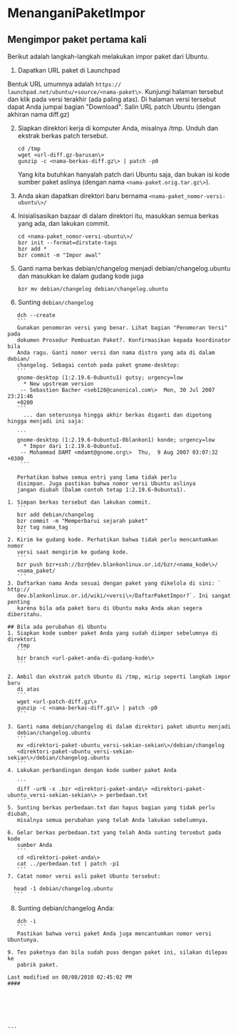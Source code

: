 # MenanganiPaketImpor
## Mengimpor paket pertama kali
Berikut adalah langkah-langkah melakukan impor paket dari Ubuntu.
   1. Dapatkan URL paket di Launchpad 
   
   Bentuk URL umumnya adalah `​https://
      launchpad.net/ubuntu/+source/<nama-paket\>`. Kunjungi halaman tersebut dan
      klik pada versi terakhir (ada paling atas). Di halaman versi tersebut
      dapat Anda jumpai bagian "Download". Salin URL patch Ubuntu (dengan
      akhiran nama diff.gz)
      
   2. Siapkan direktori kerja di komputer Anda, misalnya /tmp. Unduh dan
      ekstrak berkas patch tersebut.
      ```
      cd /tmp
      wget <url-diff.gz-barusan\>
      gunzip -c <nama-berkas-diff.gz\> | patch -p0
      ```
      Yang kita butuhkan hanyalah patch dari Ubuntu saja, dan bukan isi kode
      sumber paket aslinya (dengan nama `<nama-paket.orig.tar.gz\>`).
      
   3. Anda akan dapatkan direktori baru bernama `<nama-paket_nomor-versi-ubuntu\>/`
   
   4. Inisialisasikan bazaar di dalam direktori itu, masukkan semua berkas yang
      ada, dan lakukan commit.
      ```
      cd <nama-paket_nomor-versi-ubuntu\>/
      bzr init --format=dirstate-tags
      bzr add *
      bzr commit -m "Impor awal"
      ```
      
   5. Ganti nama berkas debian/changelog menjadi debian/changelog.ubuntu dan
      masukkan ke dalam gudang kode juga
      ```
      bzr mv debian/changelog debian/changelog.ubuntu
      ```
   6. Sunting `debian/changelog`
   ```
      dch --create
      ```
      Gunakan penomoran versi yang benar. Lihat bagian "Penomoran Versi" pada
      dokumen Prosedur Pembuatan Paket?. Konfirmasikan kepada koordinator bila
      Anda ragu. Ganti nomor versi dan nama distro yang ada di dalam debian/
      changelog. Sebagai contoh pada paket gnome-desktop:
      ```
      gnome-desktop (1:2.19.6-0ubuntu1) gutsy; urgency=low
        * New upstream version
       -- Sebastien Bacher <seb128@canonical.com\>  Mon, 30 Jul 2007 23:21:46
      +0200
      ```
        ... dan seterusnya hingga akhir berkas diganti dan dipotong hingga menjadi ini saja:
        
      ```  
      gnome-desktop (1:2.19.6-0ubuntu1-0blankon1) konde; urgency=low
        * Impor dari 1:2.19.6-0ubuntu1.
       -- Mohammad DAMT <mdamt@gnome.org\>  Thu,  9 Aug 2007 03:07:32 +0300
       ```
       
      Perhatikan bahwa semua entri yang lama tidak perlu
      disimpan. Juga pastikan bahwa nomor versi Ubuntu aslinya
      jangan diubah (Dalam contoh tetap 1:2.19.6-0ubuntu1).
          
   1. Simpan berkas tersebut dan lakukan commit.
      ```
      bzr add debian/changelog
      bzr commit -m "Memperbarui sejarah paket"
      bzr tag nama_tag
      ```
   2. Kirim ke gudang kode. Perhatikan bahwa tidak perlu mencantumkan nomor
      versi saat mengirim ke gudang kode.
      ```
      bzr push bzr+ssh://bzr@dev.blankonlinux.or.id/bzr/<nama_kode\>/
      <nama_paket/
      ```
   3. Daftarkan nama Anda sesuai dengan paket yang dikelola di sini: `​http://
      dev.blankonlinux.or.id/wiki/<versi\>/DaftarPaketImpor?`. Ini sangat penting
      karena bila ada paket baru di Ubuntu maka Anda akan segera diberitahu.
      
## Bila ada perubahan di Ubuntu
   1. Siapkan kode sumber paket Anda yang sudah diimpor sebelumnya di direktori
      /tmp
      ```
      bzr branch <url-paket-anda-di-gudang-kode\>
      ```
      
   2. Ambil dan ekstrak patch Ubuntu di /tmp, mirip seperti langkah impor baru
      di atas
      ```
      wget <url-patch-diff.gz\>
      gunzip -c <nama-berkas-diff.gz\> | patch -p0
      ```
      
   3. Ganti nama debian/changelog di dalam direktori paket ubuntu menjadi
      debian/changelog.ubuntu
      ```
      mv <direktori-paket-ubuntu_versi-sekian-sekian\>/debian/changelog
      <direktori-paket-ubuntu_versi-sekian-sekian\>/debian/changelog.ubuntu
      ```
   4. Lakukan perbandingan dengan kode sumber paket Anda
      
      ```
      diff -urN -x .bzr <direktori-paket-anda\> <direktori-paket-ubuntu_versi-sekian-sekian\> > perbedaan.txt
      ```
   5. Sunting berkas perbedaan.txt dan hapus bagian yang tidak perlu diubah,
      misalnya semua perubahan yang telah Anda lakukan sebelumnya.
      
   6. Gelar berkas perbedaan.txt yang telah Anda sunting tersebut pada kode
      sumber Anda
      ```
      cd <direktori-paket-anda\>
      cat ../perbedaan.txt | patch -p1
      ```
   7. Catat nomor versi asli paket Ubuntu tersebut:
   ```
      head -1 debian/changelog.ubuntu
      ```
   8. Sunting debian/changelog Anda:
   ```
      dch -i
      ```
      Pastikan bahwa versi paket Anda juga mencantumkan nomor versi Ubuntunya.
      
   9. Tes paketnya dan bila sudah puas dengan paket ini, silakan dilepas ke
      pabrik paket.
      
Last modified on 08/08/2010 02:45:02 PM
####






---
